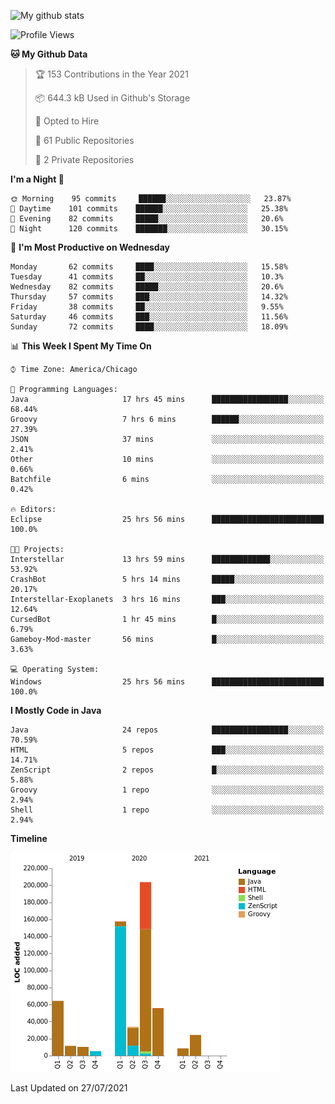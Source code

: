 ![My github stats](https://github-readme-stats.vercel.app/api?username=romvoid95&theme=gruvbox&include_all_commits=true&show_icons=true")

<!--START_SECTION:waka-->
![Profile Views](http://img.shields.io/badge/Profile%20Views-0-blue)

**🐱 My Github Data** 

> 🏆 153 Contributions in the Year 2021
 > 
> 📦 644.3 kB Used in Github's Storage 
 > 
> 💼 Opted to Hire
 > 
> 📜 61 Public Repositories 
 > 
> 🔑 2 Private Repositories  
 > 
**I'm a Night 🦉** 

```text
🌞 Morning    95 commits     ██████░░░░░░░░░░░░░░░░░░░   23.87% 
🌆 Daytime    101 commits    ██████░░░░░░░░░░░░░░░░░░░   25.38% 
🌃 Evening    82 commits     █████░░░░░░░░░░░░░░░░░░░░   20.6% 
🌙 Night      120 commits    ███████░░░░░░░░░░░░░░░░░░   30.15%

```
📅 **I'm Most Productive on Wednesday** 

```text
Monday       62 commits     ████░░░░░░░░░░░░░░░░░░░░░   15.58% 
Tuesday      41 commits     ██░░░░░░░░░░░░░░░░░░░░░░░   10.3% 
Wednesday    82 commits     █████░░░░░░░░░░░░░░░░░░░░   20.6% 
Thursday     57 commits     ███░░░░░░░░░░░░░░░░░░░░░░   14.32% 
Friday       38 commits     ██░░░░░░░░░░░░░░░░░░░░░░░   9.55% 
Saturday     46 commits     ███░░░░░░░░░░░░░░░░░░░░░░   11.56% 
Sunday       72 commits     ████░░░░░░░░░░░░░░░░░░░░░   18.09%

```


📊 **This Week I Spent My Time On** 

```text
⌚︎ Time Zone: America/Chicago

💬 Programming Languages: 
Java                     17 hrs 45 mins      █████████████████░░░░░░░░   68.44% 
Groovy                   7 hrs 6 mins        ██████░░░░░░░░░░░░░░░░░░░   27.39% 
JSON                     37 mins             ░░░░░░░░░░░░░░░░░░░░░░░░░   2.41% 
Other                    10 mins             ░░░░░░░░░░░░░░░░░░░░░░░░░   0.66% 
Batchfile                6 mins              ░░░░░░░░░░░░░░░░░░░░░░░░░   0.42%

🔥 Editors: 
Eclipse                  25 hrs 56 mins      █████████████████████████   100.0%

🐱‍💻 Projects: 
Interstellar             13 hrs 59 mins      █████████████░░░░░░░░░░░░   53.92% 
CrashBot                 5 hrs 14 mins       █████░░░░░░░░░░░░░░░░░░░░   20.17% 
Interstellar-Exoplanets  3 hrs 16 mins       ███░░░░░░░░░░░░░░░░░░░░░░   12.64% 
CursedBot                1 hr 45 mins        █░░░░░░░░░░░░░░░░░░░░░░░░   6.79% 
Gameboy-Mod-master       56 mins             █░░░░░░░░░░░░░░░░░░░░░░░░   3.63%

💻 Operating System: 
Windows                  25 hrs 56 mins      █████████████████████████   100.0%

```

**I Mostly Code in Java** 

```text
Java                     24 repos            █████████████████░░░░░░░░   70.59% 
HTML                     5 repos             ███░░░░░░░░░░░░░░░░░░░░░░   14.71% 
ZenScript                2 repos             █░░░░░░░░░░░░░░░░░░░░░░░░   5.88% 
Groovy                   1 repo              ░░░░░░░░░░░░░░░░░░░░░░░░░   2.94% 
Shell                    1 repo              ░░░░░░░░░░░░░░░░░░░░░░░░░   2.94%

```


**Timeline**

![Chart not found](https://raw.githubusercontent.com/ROMVoid95/ROMVoid95/master/charts/bar_graph.png) 


 Last Updated on 27/07/2021
<!--END_SECTION:waka-->
